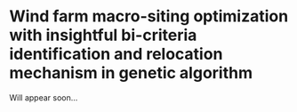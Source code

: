 # Wind farm macro-siting optimization with insightful bi-criteria identification and relocation mechanism in genetic algorithm
Will appear soon...

